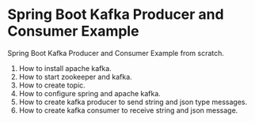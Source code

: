 # Spring Boot Kafka Producer and Consumer Example
Spring Boot Kafka Producer and Consumer Example  from scratch.


1. How to install apache kafka.
2. How to start zookeeper and kafka.
3. How to create topic.
4. How to configure spring and apache kafka.
5. How to create kafka producer to send string and json type messages.
6. How to create kafka consumer to receive string and json message.



